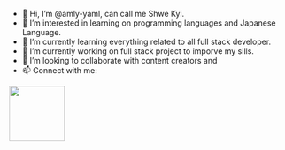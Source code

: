 - 👋 Hi, I’m @amly-yaml, can call me Shwe Kyi.
- 👀 I’m interested in learning on programming languages and Japanese Language. 
- 🌱 I’m currently learning everything related to all full stack developer.
- 🔭 I’m currently working on full stack project to imporve my sills.
- 💞️ I’m looking to collaborate with content creators and 
- 📫 Connect with me: 

<a href="https://www.linkedin.com/in/nang-ohn-shwe-kyi-a63556228/" target="_blank">
<img align="left" src="https://www.flaticon.com/free-icon/linkedin_145807" height="100" /></a>

<!---
amly-yaml/amly-yaml is a ✨ special ✨ repository because its `README.md` (this file) appears on your GitHub profile.
You can click the Preview link to take a look at your changes.
--->
